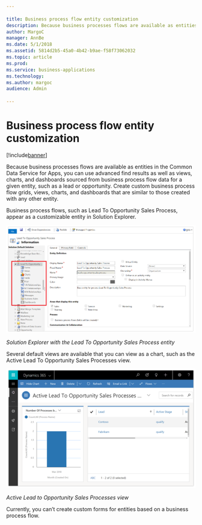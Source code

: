 ```yaml
---

title: Business process flow entity customization
description: Because business processes flows are available as entities in the Common Data Service for Apps, you can use advanced find results as well as views, charts, and dashboards sourced from business process flow data for a given entity, such as a lead or opportunity.
author: MargoC
manager: AnnBe
ms.date: 5/1/2018
ms.assetid: 5814d2b5-45a0-4b42-b9ae-f58f73062032
ms.topic: article
ms.prod: 
ms.service: business-applications
ms.technology: 
ms.author: margoc
audience: Admin

---
```

#  Business process flow entity customization




[!include[banner](../../../includes/banner.md)]

Because business processes flows are available as entities in the Common Data
Service for Apps, you can use advanced find results as well as views, charts,
and dashboards sourced from business process flow data for a given entity, such
as a lead or opportunity. Create custom business process flow grids, views,
charts, and dashboards that are similar to those created with any other entity.

Business process flows, such as Lead To Opportunity Sales Process, appear as a
customizable entity in Solution Explorer.

![A screenshot of the Solution Explorer with the Lead To Opportunity Sales Process entity ](media/business-process-flow-entity-customization-1.png "A screenshot of the Solution Explorer with the Lead To Opportunity Sales Process entity ")
<!-- Picture 15 -->


*Solution Explorer with the Lead To Opportunity Sales Process entity*

Several default views are available that you can view as a chart, such as the
Active Lead To Opportunity Sales Processes view.

![A screenshot of the Active Lead to Opportunity Sales Processes view ](media/business-process-flow-entity-customization-2.png "A screenshot of the Active Lead to Opportunity Sales Processes view ")
<!-- Picture 16 -->


*Active Lead to Opportunity Sales Processes view*

Currently, you can’t create custom forms for entities based on a business
process flow.

